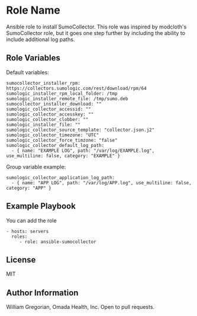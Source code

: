 Role Name
=========

Ansible role to install SumoCollector. This role was inspired by modcloth's SumoCollector role, but it goes one step further by including the ability to include additional log paths.

Role Variables
--------------

Default variables:

```
sumocollector_installer_rpm: https://collectors.sumologic.com/rest/download/rpm/64
sumologic_installer_rpm_local_folder: /tmp
sumologic_installer_remote_file: /tmp/sumo.deb
sumocollector_installer_download: ""
sumologic_collector_accessid: ""
sumologic_collector_accesskey: ""
sumologic_collector_clobber: ""
sumologic_installer_file: ""
sumologic_collector_source_template: "collector.json.j2"
sumologic_collector_timezone: "UTC"
sumologic_collector_force_timzone: "false"
sumologic_collector_default_log_path:
  - { name: "EXAMPLE LOG", path: "/var/log/EXAMPLE.log", use_multiline: false, category: "EXAMPLE" }
```

Group variable example:

```
sumologic_collector_application_log_path:
  - { name: "APP LOG", path: "/var/log/APP.log", use_multiline: false, category: "APP" }
```

Example Playbook
----------------

You can add the role

    - hosts: servers
      roles:
         - role: ansible-sumocollector

License
-------

MIT

Author Information
------------------

William Gregorian, Omada Health, Inc. Open to pull requests.
